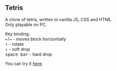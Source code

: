 ## Tetris
A clone of tetris, written in vanilla JS, CSS and HTML.  
Only playable on PC.  
  
Key binding:  
<kbd>←</kbd>/<kbd>→</kbd> - moves block horizontally  
<kbd>↑</kbd> - rotate    
<kbd>↓</kbd> - soft drop  
<kbd>space bar</kbd> - hard drop  
  
You can try it [here](https://jakubz97.github.io/Tetris/).
